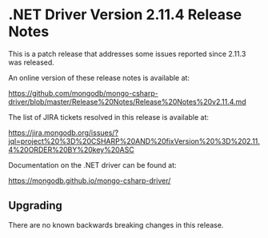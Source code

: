 # .NET Driver Version 2.11.4 Release Notes

This is a patch release that addresses some issues reported since 2.11.3 was released.

An online version of these release notes is available at:

https://github.com/mongodb/mongo-csharp-driver/blob/master/Release%20Notes/Release%20Notes%20v2.11.4.md

The list of JIRA tickets resolved in this release is available at:

https://jira.mongodb.org/issues/?jql=project%20%3D%20CSHARP%20AND%20fixVersion%20%3D%202.11.4%20ORDER%20BY%20key%20ASC

Documentation on the .NET driver can be found at:

https://mongodb.github.io/mongo-csharp-driver/

## Upgrading

There are no known backwards breaking changes in this release.
